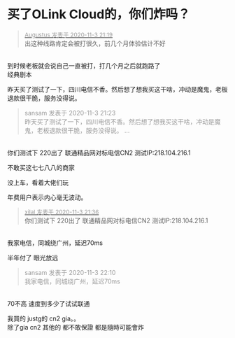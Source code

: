 # 买了OLink Cloud的，你们炸吗？


<div class="quote"><blockquote><font size="2"><a href="https://www.hostloc.com/forum.php?mod=redirect&amp;goto=findpost&amp;pid=9398391&amp;ptid=762043" target="_blank"><font color="#999999">Augustus 发表于 2020-11-3 21:19</font></a></font><br />
出这种线路肯定会被打很久，前几个月体验估计不好</blockquote></div><br />
到时候老板就会说自己一直被打，打几个月之后就跑路了<br />
经典剧本<img src="static/image/smiley/default/lol.gif" smilieid="12" border="0" alt="" />

昨天买了测试了一下，四川电信不香。然后想了想我买这干啥，冲动是魔鬼，老板退款很干脆，服务没得说。

<div class="quote"><blockquote><font color="#999999">sansam 发表于 2020-11-3 21:23</font><br />
<font color="#999999">昨天买了测试了一下，四川电信不香。然后想了想我买这干啥，冲动是魔鬼，老板退款很干脆，服务没得说。 ...</font></blockquote></div><br />
你们测试下 220出了 联通精品网对标电信CN2 测试IP:218.104.216.1

不敢买这七七八八的商家

没上车，看着大佬们玩

年费用户表示内心毫无波动。

<div class="quote"><blockquote><font size="2"><a href="https://www.hostloc.com/forum.php?mod=redirect&amp;goto=findpost&amp;pid=9398484&amp;ptid=762043" target="_blank"><font color="#999999">xilal 发表于 2020-11-3 21:36</font></a></font><br />
你们测试下 220出了 联通精品网对标电信CN2 测试IP:218.104.216.1</blockquote></div><br />
<img src="static/image/smiley/default/sweat.gif" smilieid="10" border="0" alt="" /><br />
我家电信，同城绕广州，延迟70ms

半年付了 眼光放远

<div class="quote"><blockquote><font color="#999999">sansam 发表于 2020-11-3 22:10</font><br />
<font color="#999999">我家电信，同城绕广州，延迟70ms</font></blockquote></div><br />
70不高 速度到多少了试试联通

<img src="static/image/smiley/default/lol.gif" smilieid="12" border="0" alt="" />我買的 justg的 cn2 gia。。<br />
除了gia cn2 其他的 都不敢保證 都是隨時可能會炸<br />

